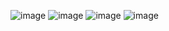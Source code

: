 ![image](https://github.com/Ayanabha1/6-Companies-30-Days-Challenge/assets/63809278/0640efd1-4797-4b47-9619-9c8adf902957)
![image](https://github.com/Ayanabha1/6-Companies-30-Days-Challenge/assets/63809278/43419e90-fd59-4efe-b1cb-23285a365ca0)
![image](https://github.com/Ayanabha1/6-Companies-30-Days-Challenge/assets/63809278/6e47a61e-e3ea-4369-b212-34b8667c5eee)
![image](https://github.com/Ayanabha1/6-Companies-30-Days-Challenge/assets/63809278/c781851b-b909-4783-a4db-dfeb20f1c44a)
